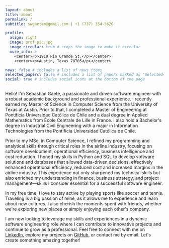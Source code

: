 ```yaml
---
layout: about
title: about
permalink: /
subtitle: swgaetem@gmail.com | +1 (737) 354-5620

profile:
  align: right
  image: prof_pic.jpg
  image_circular: true # crops the image to make it circular
  more_info: >
    <center><p>1910 Rio Grande St.</p></center>
    <center><p>Austin, Texas 78705</p></center>

news: false # includes a list of news items
selected_papers: false # includes a list of papers marked as "selected={true}"
social: true # includes social icons at the bottom of the page
---
```


Hello! I'm Sebastian Gaete, a passionate and driven software engineer with a robust academic background and professional experience. I recently earned my Master of Science in Computer Science from the University of Texas at Austin. Prior to that, I completed a Master of Engineering at Pontificia Universidad Católica de Chile and a dual degree in Applied Mathematics from École Centrale de Lille in France. I also hold a Bachelor's degree in Industrial Civil Engineering with a major in Information Technologies from the Pontificia Universidad Católica de Chile.

Prior to my MSc. in Computer Science, I refined my programming and analytical skills through critical roles in the airline industry, focusing on software development, operational efficiency, business intelligence and cost reduction. I honed my skills in Python and SQL to develop software solutions and databases that allowed data-driven decisions, effectively enhanced operational efficiency, reduced cost and increased margins in the airline industry. This experience not only sharpened my technical skills but also enriched my understanding in finance, business strategy, and project management—skills I consider essential for a successful software engineer.

In my free time, I love to stay active by playing sports like soccer and tennis. Traveling is a big passion of mine, as it allows me to experience and learn about new cultures. I also cherish the moments spent with friends, whether we're exploring new places or simply enjoying each other's company.

I am now looking to leverage my skills and experiences in a dynamic software engineering role where I can contribute to innovative projects and continue to grow as a professional. Feel free to connect with me on [LinkedIn](https://linkedin.com/in/sebastianwgm), explore my projects on [GitHub](https://github.com/sebastianwgm), or contact me by email. Let's create something amazing together!
